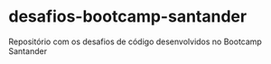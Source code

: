 # desafios-bootcamp-santander
Repositório com os desafios de código desenvolvidos no Bootcamp Santander
